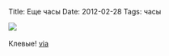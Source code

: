 Title: Еще часы
Date: 2012-02-28
Tags: часы

<div class="text"><img src="http://dl.dropbox.com/u/140528/site/watches.jpg" /><br /><br />
Клевые! <a href="http://convoy.tumblr.com/post/18128693539">via</a></div>